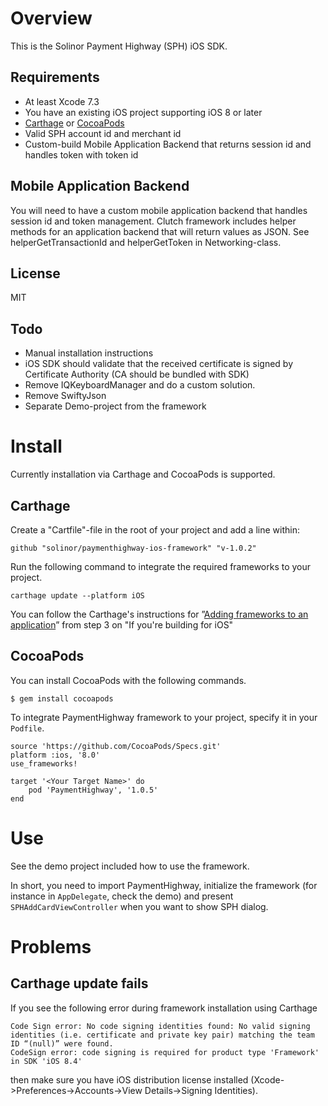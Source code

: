 # Overview

This is the Solinor Payment Highway (SPH) iOS SDK.

## Requirements

* At least Xcode 7.3
* You have an existing iOS project supporting iOS 8 or later
* [Carthage]( https://github.com/Carthage/Carthage) or [CocoaPods](https://cocoapods.org/)
* Valid SPH account id and merchant id
* Custom-build Mobile Application Backend that returns session id and handles token with token id

## Mobile Application Backend

You will need to have a custom mobile application backend that handles session id and token management. Clutch framework includes helper methods for an application backend that will return values as JSON. See helperGetTransactionId and helperGetToken in Networking-class.

## License
MIT

## Todo

* Manual installation instructions
* iOS SDK should validate that the received certificate is signed by Certificate Authority (CA should be bundled with SDK)
* Remove IQKeyboardManager and do a custom solution.
* Remove SwiftyJson
* Separate Demo-project from the framework


# Install

Currently installation via Carthage and CocoaPods is supported.

## Carthage

Create a "Cartfile"-file in the root of your project and add a line within:
```
github "solinor/paymenthighway-ios-framework" "v-1.0.2"
```

Run the following command to integrate the required frameworks to your project.
```
carthage update --platform iOS
```

You can follow the Carthage's instructions for ”[Adding frameworks to an application](https://github.com/Carthage/Carthage)” from step 3 on "If you're building for iOS"

## CocoaPods

You can install CocoaPods with the following commands.

```
$ gem install cocoapods
```

To integrate PaymentHighway framework to your project, specify it in your `Podfile`.
```
source 'https://github.com/CocoaPods/Specs.git'
platform :ios, '8.0'
use_frameworks!

target '<Your Target Name>' do
    pod 'PaymentHighway', '1.0.5'
end
```

# Use

See the demo project included how to use the framework.

In short, you need to import PaymentHighway, initialize the framework (for instance in `AppDelegate`, check the demo) and present `SPHAddCardViewController` when you want to show SPH dialog.

# Problems

## Carthage update fails

If you see the following error during framework installation using Carthage

```
Code Sign error: No code signing identities found: No valid signing identities (i.e. certificate and private key pair) matching the team ID “(null)” were found.
CodeSign error: code signing is required for product type 'Framework' in SDK 'iOS 8.4'
```

then make sure you have iOS distribution license installed (Xcode->Preferences->Accounts->View Details->Signing Identities).
